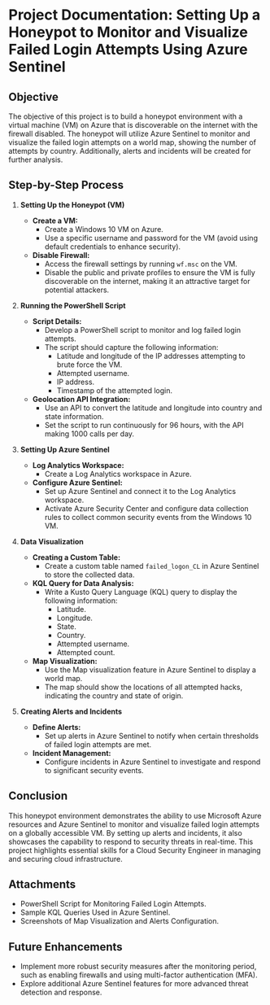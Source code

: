 # Project Documentation: Setting Up a Honeypot to Monitor and Visualize Failed Login Attempts Using Azure Sentinel

## Objective
The objective of this project is to build a honeypot environment with a virtual machine (VM) on Azure that is discoverable on the internet with the firewall disabled. The honeypot will utilize Azure Sentinel to monitor and visualize the failed login attempts on a world map, showing the number of attempts by country. Additionally, alerts and incidents will be created for further analysis.

## Step-by-Step Process

1. **Setting Up the Honeypot (VM)**
   - **Create a VM:**
     - Create a Windows 10 VM on Azure.
     - Use a specific username and password for the VM (avoid using default credentials to enhance security).
   - **Disable Firewall:**
     - Access the firewall settings by running `wf.msc` on the VM.
     - Disable the public and private profiles to ensure the VM is fully discoverable on the internet, making it an attractive target for potential attackers.

2. **Running the PowerShell Script**
   - **Script Details:**
     - Develop a PowerShell script to monitor and log failed login attempts.
     - The script should capture the following information:
       - Latitude and longitude of the IP addresses attempting to brute force the VM.
       - Attempted username.
       - IP address.
       - Timestamp of the attempted login.
   - **Geolocation API Integration:**
     - Use an API to convert the latitude and longitude into country and state information.
     - Set the script to run continuously for 96 hours, with the API making 1000 calls per day.

3. **Setting Up Azure Sentinel**
   - **Log Analytics Workspace:**
     - Create a Log Analytics workspace in Azure.
   - **Configure Azure Sentinel:**
     - Set up Azure Sentinel and connect it to the Log Analytics workspace.
     - Activate Azure Security Center and configure data collection rules to collect common security events from the Windows 10 VM.

4. **Data Visualization**
   - **Creating a Custom Table:**
     - Create a custom table named `failed_logon_CL` in Azure Sentinel to store the collected data.
   - **KQL Query for Data Analysis:**
     - Write a Kusto Query Language (KQL) query to display the following information:
       - Latitude.
       - Longitude.
       - State.
       - Country.
       - Attempted username.
       - Attempted count.
   - **Map Visualization:**
     - Use the Map visualization feature in Azure Sentinel to display a world map.
     - The map should show the locations of all attempted hacks, indicating the country and state of origin.

5. **Creating Alerts and Incidents**
   - **Define Alerts:**
     - Set up alerts in Azure Sentinel to notify when certain thresholds of failed login attempts are met.
   - **Incident Management:**
     - Configure incidents in Azure Sentinel to investigate and respond to significant security events.

## Conclusion
This honeypot environment demonstrates the ability to use Microsoft Azure resources and Azure Sentinel to monitor and visualize failed login attempts on a globally accessible VM. By setting up alerts and incidents, it also showcases the capability to respond to security threats in real-time. This project highlights essential skills for a Cloud Security Engineer in managing and securing cloud infrastructure.

## Attachments
- PowerShell Script for Monitoring Failed Login Attempts.
- Sample KQL Queries Used in Azure Sentinel.
- Screenshots of Map Visualization and Alerts Configuration.

## Future Enhancements
- Implement more robust security measures after the monitoring period, such as enabling firewalls and using multi-factor authentication (MFA).
- Explore additional Azure Sentinel features for more advanced threat detection and response.
